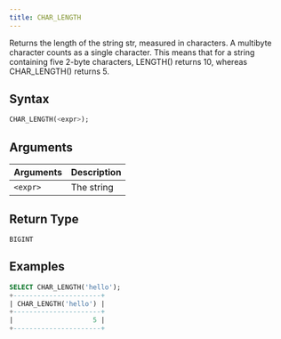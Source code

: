 ```yaml
---
title: CHAR_LENGTH
---
```


Returns the length of the string str, measured in characters.
A multibyte character counts as a single character.
This means that for a string containing five 2-byte characters, LENGTH() returns 10, whereas CHAR_LENGTH() returns 5.

## Syntax

```sql
CHAR_LENGTH(<expr>);
```

## Arguments

| Arguments | Description |
|-----------| ----------- |
| `<expr>`  | The string  |

## Return Type

`BIGINT`

## Examples

```sql
SELECT CHAR_LENGTH('hello');
+----------------------+
| CHAR_LENGTH('hello') |
+----------------------+
|                    5 |
+----------------------+
```
